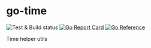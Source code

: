 # go-time

![Test & Build status](https://github.com/teran/go-time/actions/workflows/verify.yml/badge.svg)
[![Go Report Card](https://goreportcard.com/badge/github.com/teran/go-time)](https://goreportcard.com/report/github.com/teran/go-time)
[![Go Reference](https://pkg.go.dev/badge/github.com/teran/go-time.svg)](https://pkg.go.dev/github.com/teran/go-time)

Time helper utils
